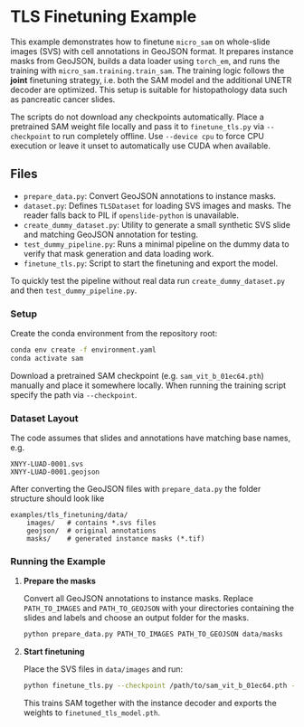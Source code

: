 # TLS Finetuning Example

This example demonstrates how to finetune `micro_sam` on whole-slide images
(SVS) with cell annotations in GeoJSON format. It prepares instance masks from
GeoJSON, builds a data loader using `torch_em`, and runs the training with
`micro_sam.training.train_sam`.  The training logic follows the **joint**
finetuning strategy, i.e. both the SAM model and the additional UNETR decoder
are optimized.  This setup is suitable for histopathology data such as
pancreatic cancer slides.

The scripts do not download any checkpoints automatically.  Place a pretrained
SAM weight file locally and pass it to `finetune_tls.py` via `--checkpoint` to
run completely offline.  Use `--device cpu` to force CPU execution or leave it
unset to automatically use CUDA when available.

Files
-----
- `prepare_data.py`: Convert GeoJSON annotations to instance masks.
- `dataset.py`: Defines `TLSDataset` for loading SVS images and masks. The
  reader falls back to PIL if `openslide-python` is unavailable.
- `create_dummy_dataset.py`: Utility to generate a small synthetic SVS slide and
  matching GeoJSON annotation for testing.
- `test_dummy_pipeline.py`: Runs a minimal pipeline on the dummy data to verify
  that mask generation and data loading work.
- `finetune_tls.py`: Script to start the finetuning and export the model.

To quickly test the pipeline without real data run `create_dummy_dataset.py`
and then `test_dummy_pipeline.py`.

### Setup

Create the conda environment from the repository root:

```bash
conda env create -f environment.yaml
conda activate sam
```

Download a pretrained SAM checkpoint (e.g. `sam_vit_b_01ec64.pth`) manually and
place it somewhere locally.  When running the training script specify the path
via `--checkpoint`.

### Dataset Layout

The code assumes that slides and annotations have matching base names, e.g.
```
XNYY-LUAD-0001.svs
XNYY-LUAD-0001.geojson
```
After converting the GeoJSON files with `prepare_data.py` the folder structure
should look like

```
examples/tls_finetuning/data/
    images/   # contains *.svs files
    geojson/  # original annotations
    masks/    # generated instance masks (*.tif)
```

### Running the Example

1. **Prepare the masks**

   Convert all GeoJSON annotations to instance masks. Replace `PATH_TO_IMAGES`
   and `PATH_TO_GEOJSON` with your directories containing the slides and labels
   and choose an output folder for the masks.

   ```bash
   python prepare_data.py PATH_TO_IMAGES PATH_TO_GEOJSON data/masks
   ```

2. **Start finetuning**

   Place the SVS files in `data/images` and run:

   ```bash
   python finetune_tls.py --checkpoint /path/to/sam_vit_b_01ec64.pth --device cpu
   ```

   This trains SAM together with the instance decoder and exports the weights to
   `finetuned_tls_model.pth`.
